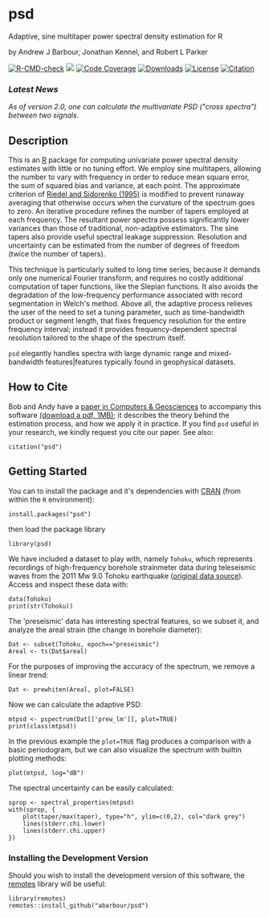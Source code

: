 # psd 

Adaptive, sine multitaper power spectral density estimation for R

by Andrew J Barbour, Jonathan Kennel, and Robert L Parker

<!--
[![Travis Build Status](https://travis-ci.org/abarbour/psd.svg?branch=master)](https://travis-ci.org/abarbour/psd) 
[![AppVeyor Build Status](https://ci.appveyor.com/api/projects/status/github/abarbour/psd?branch=master&svg=true)](https://ci.appveyor.com/project/abarbour/psd) 
-->
<!-- badges: start -->
[![R-CMD-check](https://github.com/abarbour/psd/workflows/R-CMD-check/badge.svg)](https://github.com/abarbour/psd/actions) 
[![](https://www.r-pkg.org/badges/version-last-release/psd?color=green)](https://cran.r-project.org/package=psd) 
[![Code Coverage](https://codecov.io/github/abarbour/psd/coverage.svg?branch=master)](https://codecov.io/github/abarbour/psd?branch=master) 
[![Downloads](https://cranlogs.r-pkg.org/badges/psd)](https://www.r-pkg.org/pkg/psd) 
[![License](https://img.shields.io/badge/license-GPL-lightgrey.svg)](https://www.gnu.org/licenses/gpl-2.0.html) 
[![Citation](https://img.shields.io/badge/published-CAGEO-red.svg)](https://doi.org/10.1016/j.cageo.2013.09.015)

<!-- badges: end -->

### **_Latest News_**

_As of version 2.0, one can calculate the multivariate PSD ("cross spectra") between two signals._

## Description

This is an [R](https://www.r-project.org)
package for computing univariate power spectral density
estimates with little or no tuning effort.
We employ sine multitapers, allowing the number to vary with frequency
in order to reduce mean square error, the sum of squared bias and
variance, at each point.  The approximate criterion of
[Riedel and Sidorenko (1995)](https://doi.org/10.1109/78.365298)
is modified to prevent runaway averaging that otherwise occurs when
the curvature of the spectrum goes to zero.  An iterative procedure
refines the number of tapers employed at each frequency.  The resultant
power spectra possess significantly lower variances 
than those of traditional, non-adaptive estimators.  The sine tapers also provide
useful spectral leakage suppression.  Resolution and uncertainty can
be estimated from the number of degrees of freedom (twice the number
of tapers).

This technique is particularly suited to long time series, because
it demands only one numerical Fourier transform, and requires no
costly additional computation of taper functions, like the Slepian
functions.  It also avoids the degradation of the low-frequency
performance associated with record segmentation 
in Welch's method.
Above all, the adaptive process relieves the user of the need to set
a tuning parameter, such as time-bandwidth product or segment length,
that fixes frequency resolution for the entire frequency interval; instead
it provides frequency-dependent spectral resolution tailored to the
shape of the spectrum itself.

`psd` elegantly handles
spectra with large dynamic range and mixed-bandwidth features|features
typically found in geophysical datasets.  

## How to Cite

Bob and Andy have a [paper in Computers & Geosciences][1]
to accompany this software [(download a pdf, 1MB)][pdf]; it describes the theory behind
the estimation process, and how we apply it in practice.
If you find `psd` useful in your research, we kindly request
you cite our paper. See also:

    citation("psd")

## Getting Started

You can to install the package and it's dependencies
with [CRAN](https://cran.r-project.org/package=psd)
(from within the `R` environment):

    install.packages("psd")

then load the package library

    library(psd)

We have included a dataset to play with, namely `Tohoku`, which represents
recordings of high-frequency borehole strainmeter data during
teleseismic waves from the 2011 Mw 9.0 Tohoku 
earthquake ([original data source](https://goo.gl/Gx7Ww)).
Access and inspect these data with:

    data(Tohoku)
    print(str(Tohoku))

The 'preseismic' data has interesting spectral features, so we
subset it, and analyze the areal strain (the change in borehole
diameter):

    Dat <- subset(Tohoku, epoch=="preseismic")
    Areal <- ts(Dat$areal)

For the purposes of improving the accuracy of the spectrum, we remove a linear trend:

    Dat <- prewhiten(Areal, plot=FALSE)

Now we can calculate the adaptive PSD:

    mtpsd <- pspectrum(Dat[['prew_lm']], plot=TRUE)
    print(class(mtpsd))

In the previous example the `plot=TRUE` flag produces a comparison with a basic periodogram, but
we can also visualize the spectrum with builtin plotting methods:

    plot(mtpsd, log="dB")

The spectral uncertainty can be easily calculated:

    sprop <- spectral_properties(mtpsd)
    with(sprop, {
        plot(taper/max(taper), type="h", ylim=c(0,2), col="dark grey") 
        lines(stderr.chi.lower)
        lines(stderr.chi.upper)
    })

### Installing the Development Version

Should you wish to install the development version
of this software, the [remotes][2] library
will be useful:

    library(remotes)
    remotes::install_github("abarbour/psd")

[1]: https://doi.org/10.1016/j.cageo.2013.09.015
[2]: https://cran.r-project.org/package=remotes
[pdf]: https://github.com/abarbour/psd/raw/master/paper/2014.barbour_parker.official.CAGEO3272.pdf
